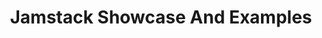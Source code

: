 ---
title: "Jamstack Showcase And Examples"
description: "Check out a showcase of a variety of Jamstack-drive web properties and examples. Get inspired about building  <br/>your next web project on the modern web architecture."
---